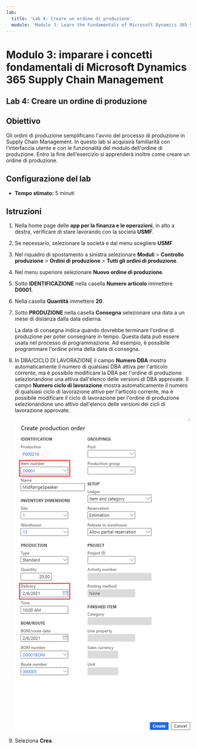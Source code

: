 ```yaml
---
lab:
  title: 'Lab 4: Creare un ordine di produzione'
  module: 'Module 3: Learn the Fundamentals of Microsoft Dynamics 365 Supply Chain Management'
---
```


# Modulo 3: imparare i concetti fondamentali di Microsoft Dynamics 365 Supply Chain Management

## Lab 4: Creare un ordine di produzione

## Obiettivo

Gli ordini di produzione semplificano l'avvio del processo di produzione in Supply Chain Management. In questo lab si acquisirà familiarità con l'interfaccia utente e con le funzionalità del modulo dell'ordine di produzione. Entro la fine dell'esercizio si apprenderà inoltre come creare un ordine di produzione.

## Configurazione del lab

   - **Tempo stimato:** 5 minuti

## Istruzioni

1.  Nella home page delle **app per la finanza e le operazioni**, in alto a destra, verificare di stare lavorando con la società **USMF**.

2.  Se necessario, selezionare la società e dal menu scegliere **USMF**.

3.  Nel riquadro di spostamento a sinistra selezionare **Moduli** > **Controllo produzione** > **Ordini di produzione** > **Tutti gli ordini di produzione**.

4.  Nel menu superiore selezionare **Nuovo ordine di produzione**.

5.  Sotto **IDENTIFICAZIONE** nella casella **Numero articolo** immettere **D0001**.

6.  Nella casella **Quantità** immettere **20**.

7.  Sotto **PRODUZIONE** nella casella **Consegna** selezionare una data a un mese di distanza dalla data odierna.

    La data di consegna indica quando dovrebbe terminare l'ordine di produzione per poter consegnare in tempo. Questa data può essere usata nel processo di programmazione. Ad esempio, è possibile programmare l'ordine prima della data di consegna.

8.  In DBA/CICLO DI LAVORAZIONE il campo **Numero DBA** mostra automaticamente il numero di qualsiasi DBA attiva per l'articolo corrente, ma è possibile modificare la DBA per l'ordine di produzione selezionandone una attiva dall'elenco delle versioni di DBA approvate. Il campo **Numero ciclo di lavorazione** mostra automaticamente il numero di qualsiasi ciclo di lavorazione attivo per l'articolo corrente, ma è possibile modificare il ciclo di lavorazione per l'ordine di produzione selezionandone uno attivo dall'elenco delle versioni dei cicli di lavorazione approvate.

    ![Screenshot che illustra la pagina Crea ordine di produzione. I campi Numero di articolo e Consegna sono evidenziati.](./media/03-learn-the-fundamentals-of-dynamics-365-supply-chain-management-40.png)

9.  Seleziona **Crea**.

